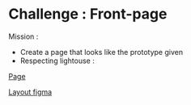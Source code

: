 # Challenge : Front-page

Mission :

- Create a page that looks like the prototype given
- Respecting lightouse : 

[Page](https://zakariaselassi.github.io/wood-page/)

[Layout figma ](https://www.figma.com/proto/fB6MeHVqXD5Gd9qzMPpzOc/WoodSock?node-id=0%3A2&scaling=min-zoom)
